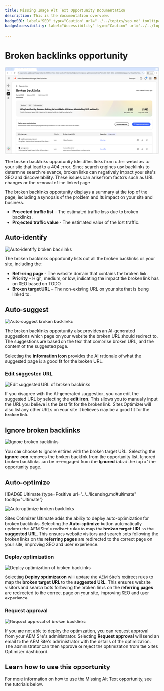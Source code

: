 ```yaml
---
title: Missing Image Alt Text Opportunity Documentation
description: This is the documentation overview.
badgeSEO: label="SEO" type="Caution" url="../../topics/seo.md" tooltip="SEO"
badgeAccessibility: label="Accessibility" type="Caution" url="../../topics/accessibility.md" tooltip="SEO"

---
```


# Broken backlinks opportunity

![Broken backlinks opportunity](./assets/broken-backlinks/hero.png)

The broken backlinks opportunity identifies links from other websites to your site that lead to a 404 error. Since search engines use backlinks to determine search relevance, broken links can negatively impact your site's SEO and discoverability. These issues can arise from factors such as URL changes or the removal of the linked page.

The broken backlinks opportunity displays a summary at the top of the page, including a synopsis of the problem and its impact on your site and business.

* **Projected traffic list** – The estimated traffic loss due to broken backlinks.
* **Projected traffic value** - The estimated value of the lost traffic.

## Auto-identify

![Auto-identify broken backlinks](../assets/broken-backlinks/identify.png) 

The broken backlinks opportunity lists out all the broken backlinks on your site, including the:

* **Referring page** - The website domain that contains the broken link.
* **Priority** - High, medium, or low, indicating the impact the broken link has on SEO based on TODO.
* **Broken target URL** – The non-existing URL on your site that is being linked to.

## Auto-suggest

![Auto-suggest broken backlinks](../assets/broken-backlinks/auto-suggest.png)

The broken backlinks opportunity also provides an AI-generated suggestions which page on your website the broken URL should redirect to. The suggestions are based on the text that comprise broken URL, and the content of the suggested page.

Selecting the **information icon** provides the AI rationale of what the suggested page is a good fit for the broken URL.

### Edit suggested URL

![Edit suggested URL of broken backlinks](../assets/broken-backlinks/edit-suggested-url.png)

If you disagree with the AI-generated suggestion, you can edit the suggested URL by selecting the **edit icon**. This allows you to manually input the URL you believe is the best fit for the broken link. Sites Optimizer will also list any other URLs on your site it believes may be a good fit for the broken link.  

## Ignore broken backlinks

![Ignore broken backlinks](../assets/broken-backlinks/ignore.png)

You can choose to ignore entires with the broken target URL. Selecting the **ignore icon** removes the broken backlink from the opportunity list. Ignored broken backlinks can be re-engaged from the **Ignored** tab at the top of the opportunity page.

## Auto-optimize

[!BADGE Ultimate]{type=Positive url="../../licensing.md#ultimate" tooltip="Ultimate"}

![Auto-optimize broken backlinks](../assets/missing-alt-text/auto-optimize.png)

Sites Optimizer Ultimate adds the ability to deploy auto-optimization for broken backlinks. Selecting the **Auto-optimize** button automatically updates the AEM Site's redirect rules to map the **broken target URL** to the **suggested URL**. This ensures website visitors and search bots following the broken links on the **referring pages**  are redirected to the correct page on your site, improving SEO and user experience.

### Deploy optimization

![Deploy optimization of broken backlinks](../assets/broken-backlinks/deploy-optimization.png)

Selecting **Deploy optimization** will update the AEM Site's redirect rules to map the **broken target URL** to the **suggested URL**. This ensures website visitors and search bots following the broken links on the **referring pages**  are redirected to the correct page on your site, improving SEO and user experience.

### Request approval

![Request approval of broken backlinks](../assets/broken-backlinks/request-approval.png)

If you are not able to deploy the optimization, you can request approval from your AEM Site's administrator. Selecting **Request approval** will send an email to the AEM Site's administrator with the details of the optimization. The administrator can then approve or reject the optimization from the Sites Optimizer dashboard.






## Learn how to use this opportunity

For more information on how to use the Missing Alt Text opportunity, see the tutorials below.

<!--CARDS 

* ../tutorials/use-cases/increase-serp.md
* ../tutorials/walkthroughs/add-site.md

-->